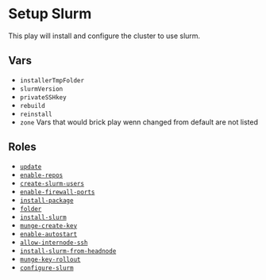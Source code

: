 # Setup Slurm
This play will install and configure the cluster to use slurm. 

## Vars
- `installerTmpFolder`
- `slurmVersion`
- `privateSSHkey`
- `rebuild`
- `reinstall`
- `zone`
Vars that would brick play wenn changed from default are not listed

## Roles
- [`update`](../../roles/update)
- [`enable-repos`](../../roles/enable-repos)
- [`create-slurm-users`](../../roles/create-slurm-users`)
- [`enable-firewall-ports`](../../roles/enable-firewall-ports)
- [`install-package`](../../roles/install-package)
- [`folder`](../../foleder)
- [`install-slurm`](../../install-slurm)
- [`munge-create-key`](../../munge-create-key)
- [`enable-autostart`](../../enable-autostart)
- [`allow-internode-ssh`](../../allow-internode-ssh)
- [`install-slurm-from-headnode`](../../install-slrum-from-head)
- [`munge-key-rollout`](../../munge-key-rollout)
- [`configure-slurm`](../../configure-slurm)
